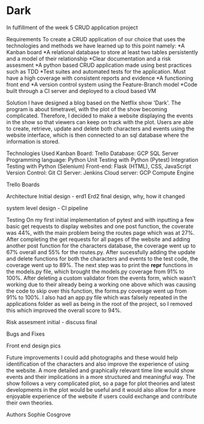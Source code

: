 # Dark
In fulfillment of the week 5 CRUD application project

Requirements
To create a CRUD application of our choice that uses the technologies and methods we have learned up to this point namely: *A Kanban board *A relational database to store at least two tables persistently and a model of their relationship *Clear documentation and a risk assesment *A python based CRUD application made using best practices such as TDD *Test suites and automated tests for the application. Must have a high coverage with consistent reports and evidence *A functioning front end *A version control system using the Feature-Branch model *Code built through a CI server and deployed to a cloud based VM

Solution 
I have designed a blog based on the Netflix show 'Dark'. The program is about timetravel, with the plot of the show becoming complicated. Therefore, I decided to make a website displaying the events in the show so that viewers can keep on track with the plot.
Users are able to create, retrieve, update and delete both characters and events using the website interface, which is then connected to an sql database where the information is stored. 

Technologies Used
Kanban Board: Trello
Database: GCP SQL Server
Programming language: Python
Unit Testing with Python (Pytest)
Integration Testing with Python (Selenium)
Front-end: Flask (HTML), CSS, JavaScript
Version Control: Git
CI Server: Jenkins
Cloud server: GCP Compute Engine

Trello Boards

Architecture
Initial design - erd1 
Erd2
final design, why, how it changed

system level design - CI pipeline

Testing
On my first initial implementation of pytest and with inputting a few basic get requests to display websites and one post function, the coverate was 44%, with the main problem being the routes page which was at 27%. After completing the get requests for all pages of the website and adding another post function for the characters database, the coverage went up to 67% overall and 55% for the routes.py. After sucessfully adding the update and delete functions for both the characters and events to the test code, the coverage went up to 89%. The next step was to print the __repr__ functions in the models.py file, which brought the models.py coverage from 91% to 100%. After deleting a custom validator from the events form, which wasn't working due to their already being a working one above which was causing the code to skip over this function, the forms.py coverage went up from 91% to 100%. I also had an app.py file which was falsely repeated in the applications folder as well as being in the root of the project, so I removed this which improved the overall score to 94%.

Risk assesment
initial - discuss
final

Bugs and Fixes

Front end design
pics

Future improvements
I could add photographs and these would help identification of the characters and also improve the experience of using the website.
A more detailed and graphically relevant time line would show events and their implications in a more structured and meaningful way. The show follows a very complicated plot, so a page for plot theories and latest developments in the plot would be useful and it would also allow for a more enjoyable experience of the website if users could exchange and contribute their own theories. 


Authors
Sophie Cosgrove
